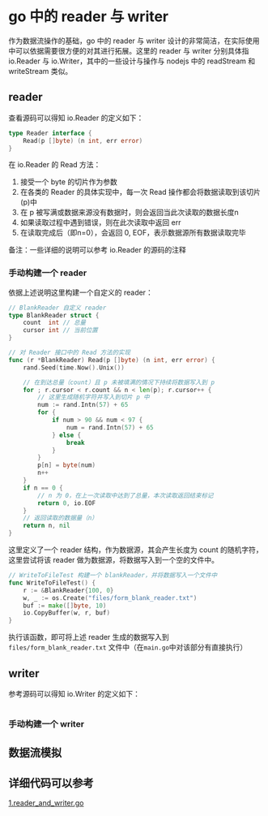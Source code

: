 # go 中的 reader 与 writer
作为数据流操作的基础，go 中的 reader 与 writer 设计的非常简洁，在实际使用中可以依据需要很方便的对其进行拓展。这里的 reader 与 writer 分别具体指 io.Reader 与 io.Writer，其中的一些设计与操作与 nodejs 中的 readStream 和 writeStream 类似。

## reader
查看源码可以得知 io.Reader 的定义如下：  
```go
type Reader interface {
    Read(p []byte) (n int, err error)
}
```

在 io.Reader 的 Read 方法：
1. 接受一个 byte 的切片作为参数  
1. 在各类的 Reader 的具体实现中，每一次 Read 操作都会将数据读取到该切片(p)中  
1. 在 p 被写满或数据来源没有数据时，则会返回当此次读取的数据长度n  
1. 如果读取过程中遇到错误，则在此次读取中返回 err  
1. 在读取完成后（即n=0），会返回 0, EOF，表示数据源所有数据读取完毕

备注：一些详细的说明可以参考 io.Reader 的源码的注释

### 手动构建一个 reader
依据上述说明这里构建一个自定义的 reader：

```go
// BlankReader 自定义 reader
type BlankReader struct {
	count  int // 总量
	cursor int // 当前位置
}

// 对 Reader 接口中的 Read 方法的实现
func (r *BlankReader) Read(p []byte) (n int, err error) {
	rand.Seed(time.Now().Unix())

	// 在到达总量（count）且 p 未被填满的情况下持续将数据写入到 p
	for ; r.cursor < r.count && n < len(p); r.cursor++ {
		// 这里生成随机字符并写入到切片 p 中
		num := rand.Intn(57) + 65
		for {
			if num > 90 && num < 97 {
				num = rand.Intn(57) + 65
			} else {
				break
			}
		}
		p[n] = byte(num)
		n++
	}
	if n == 0 {
		// n 为 0，在上一次读取中达到了总量，本次读取返回结束标记
		return 0, io.EOF
	}
	// 返回读取的数据量（n）
	return n, nil
}
```

这里定义了一个 reader 结构，作为数据源，其会产生长度为 count 的随机字符，这里尝试将该 reader 做为数据源，将数据写入到一个空的文件中。

```go
// WriteToFileTest 构建一个 blankReader，并将数据写入一个文件中
func WriteToFileTest() {
	r := &BlankReader{100, 0}
	w, _ := os.Create("files/form_blank_reader.txt")
	buf := make([]byte, 10)
	io.CopyBuffer(w, r, buf)
}
```

执行该函数，即可将上述 reader 生成的数据写入到 `files/form_blank_reader.txt` 文件中（在`main.go`中对该部分有直接执行）

## writer
参考源码可以得知 io.Writer 的定义如下：  

```go
```

### 手动构建一个 writer

## 数据流模拟

## 详细代码可以参考
[1.reader_and_writer.go](/src/1.reader_and_writer.go)
